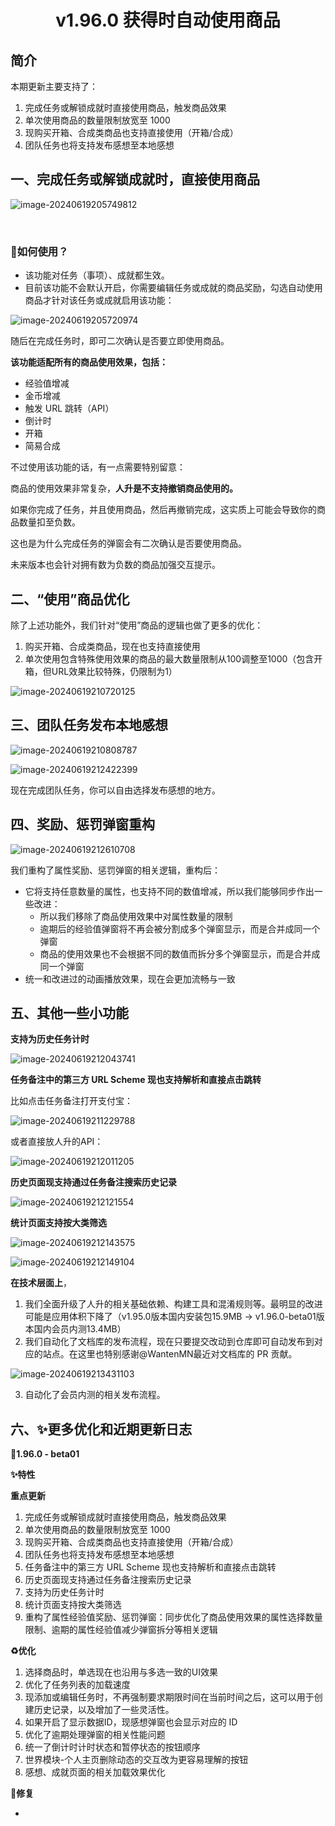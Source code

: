
<h1 align="center" padding="100">v1.96.0 获得时自动使用商品</h1>

## 简介
本期更新主要支持了：

1. 完成任务或解锁成就时直接使用商品，触发商品效果
2. 单次使用商品的数量限制放宽至 1000
3. 现购买开箱、合成类商品也支持直接使用（开箱/合成）
4. 团队任务也将支持发布感想至本地感想





## 一、完成任务或解锁成就时，直接使用商品

![image-20240619205749812](./_media/196/image-20240619205749812.png)









<br/>

### 📕如何使用？

- 该功能对任务（事项）、成就都生效。
- 目前该功能不会默认开启，你需要编辑任务或成就的商品奖励，勾选自动使用商品才针对该任务或成就启用该功能：

![image-20240619205720974](./_media/196/image-20240619205720974.png)

随后在完成任务时，即可二次确认是否要立即使用商品。

**该功能适配所有的商品使用效果，包括：**

- 经验值增减
- 金币增减
- 触发 URL 跳转（API）
- 倒计时
- 开箱
- 简易合成



不过使用该功能的话，有一点需要特别留意：

商品的使用效果非常复杂，**人升是不支持撤销商品使用的。**

如果你完成了任务，并且使用商品，然后再撤销完成，这实质上可能会导致你的商品数量扣至负数。



这也是为什么完成任务的弹窗会有二次确认是否要使用商品。

未来版本也会针对拥有数为负数的商品加强交互提示。



## 二、“使用”商品优化

除了上述功能外，我们针对“使用”商品的逻辑也做了更多的优化：

1. 购买开箱、合成类商品，现在也支持直接使用
2. 单次使用包含特殊使用效果的商品的最大数量限制从100调整至1000（包含开箱，但URL效果比较特殊，仍限制为1）

![image-20240619210720125](./_media/196/image-20240619210720125.png)





## 三、团队任务发布本地感想

![image-20240619210808787](./_media/196/image-20240619210808787.png)



![image-20240619212422399](./_media/196/image-20240619212422399.png)

现在完成团队任务，你可以自由选择发布感想的地方。



## 四、奖励、惩罚弹窗重构

![image-20240619212610708](./_media/196/image-20240619212610708.png)

我们重构了属性奖励、惩罚弹窗的相关逻辑，重构后：

- 它将支持任意数量的属性，也支持不同的数值增减，所以我们能够同步作出一些改进：
  - 所以我们移除了商品使用效果中对属性数量的限制
  - 逾期后的经验值弹窗将不再会被分割成多个弹窗显示，而是合并成同一个弹窗
  - 商品的使用效果也不会根据不同的数值而拆分多个弹窗显示，而是合并成同一个弹窗
- 统一和改进过的动画播放效果，现在会更加流畅与一致



## 五、其他一些小功能

**支持为历史任务计时**

![image-20240619212043741](./_media/196/image-20240619212043741.png)



**任务备注中的第三方 URL Scheme 现也支持解析和直接点击跳转**

比如点击任务备注打开支付宝：

![image-20240619211229788](./_media/196/image-20240619211229788.png)

或者直接放人升的API：

![image-20240619212011205](./_media/196/image-20240619212011205.png)



**历史页面现支持通过任务备注搜索历史记录**

![image-20240619212121554](./_media/196/image-20240619212121554.png)



**统计页面支持按大类筛选**

![image-20240619212143575](./_media/196/image-20240619212143575.png)

![image-20240619212149104](./_media/196/image-20240619212149104.png)

**在技术层面上**，

1. 我们全面升级了人升的相关基础依赖、构建工具和混淆规则等。最明显的改进可能是应用体积下降了（v1.95.0版本国内安装包15.9MB -> v1.96.0-beta01版本国内会员内测13.4MB）
2. 我们自动化了文档库的发布流程，现在只要提交改动到仓库即可自动发布到对应的站点。在这里也特别感谢@WantenMN最近对文档库的 PR 贡献。

![image-20240619213431103](./_media/196/image-20240619213431103.png)

3. 自动化了会员内测的相关发布流程。



## 六、✨更多优化和近期更新日志

**🎉1.96.0 - beta01**

**✨特性**

**重点更新**

1. 完成任务或解锁成就时直接使用商品，触发商品效果
2. 单次使用商品的数量限制放宽至 1000
3. 现购买开箱、合成类商品也支持直接使用（开箱/合成）
4. 团队任务也将支持发布感想至本地感想
5. 任务备注中的第三方 URL Scheme 现也支持解析和直接点击跳转
6. 历史页面现支持通过任务备注搜索历史记录
7. 支持为历史任务计时
8. 统计页面支持按大类筛选
9. 重构了属性经验值奖励、惩罚弹窗：同步优化了商品使用效果的属性选择数量限制、逾期的属性经验值减少弹窗拆分等相关逻辑



**♻️优化**

1. 选择商品时，单选现在也沿用与多选一致的UI效果
1. 优化了任务列表的加载速度
1. 现添加或编辑任务时，不再强制要求期限时间在当前时间之后，这可以用于创建历史记录，以及增加了一些灵活性。
1. 如果开启了显示数据ID，现感想弹窗也会显示对应的 ID
1. 优化了逾期处理弹窗的相关性能问题
1. 统一了倒计时计时状态和暂停状态的按钮顺序
1. 世界模块-个人主页删除动态的交互改为更容易理解的按钮
1. 感想、成就页面的相关加载效果优化



**🐛修复**

-
